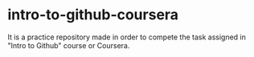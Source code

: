 # intro-to-github-coursera
It is a practice repository made in order to compete the task assigned in "Intro to Github" course or Coursera.
